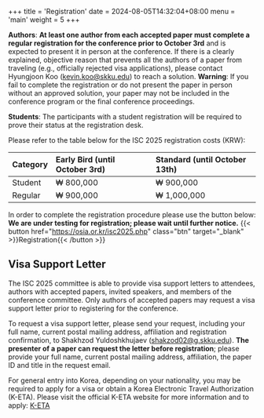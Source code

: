 +++
title = 'Registration'
date = 2024-08-05T14:32:04+08:00
menu = 'main'
weight = 5
+++

**Authors**: **At least one author from each accepted paper must complete a regular registration for the conference prior to October 3rd** and is expected to present it in person at the conference. If there is a clearly explained, objective reason that prevents all the authors of a paper from traveling (e.g., officially rejected visa applications), please contact
Hyungjoon Koo (kevin.koo@skku.edu) to reach a solution. **Warning**: If you fail to complete the registration or do not present the paper in person without an approved solution, your paper may not be included in the conference program or the final conference proceedings.

**Students**:
The participants with a student registration will be required to prove their status at the registration desk.

Please refer to the table below for the ISC 2025 registration costs (KRW):

| Category | Early Bird (until October 3rd) | Standard (until October 13th) |
| :------- | :----------------------------- | :---------------------------- |
| Student  | ₩ 800,000                      | ₩ 900,000                     |
| Regular  | ₩ 900,000                      | ₩ 1,000,000                   |

In order to complete the registration procedure please use the button below:
\
**We are under testing for registration; please wait until further notice.**
{{< button href="https://osia.or.kr/isc2025.php" class="btn" target="_blank" >}}Registration{{< /button >}}

## Visa Support Letter

The ISC 2025 committee is able to provide visa support letters to attendees, authors with accepted papers, invited speakers, and members of the conference committee. Only authors of accepted papers may request a visa support letter prior to registering for the conference.

To request a visa support letter, please send your request, including your full name, current postal mailing address, affiliation and registration confirmation, to Shakhzod Yuldoshkhujaev (shakzod02@g.skku.edu). **The presenter of a paper can request the letter before registration**; please provide your full name, current postal mailing address, affiliation, the paper ID and title in the request email.

For general entry into Korea, depending on your nationality, you may be required to apply for a visa or obtain a Korea Electronic Travel Authorization (K-ETA). Please visit the official K-ETA website for more information and to apply: [K-ETA](https://www.k-eta.go.kr/portal/newapply/index.do?locale=EN)
